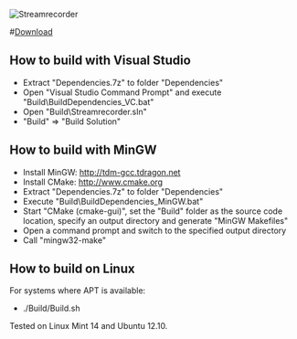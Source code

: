 ![Streamrecorder](http://home.arcor.de/grober/Streamrecorder.png)

#[Download](http://home.arcor.de/grober/Streamrecorder%200.8.zip)

How to build with Visual Studio
-------------------------------

- Extract "Dependencies.7z" to folder "Dependencies"
- Open "Visual Studio Command Prompt" and execute "Build\BuildDependencies_VC.bat"
- Open "Build\Streamrecorder.sln"
- "Build" => "Build Solution"

How to build with MinGW
-----------------------

- Install MinGW: http://tdm-gcc.tdragon.net
- Install CMake: http://www.cmake.org
- Extract "Dependencies.7z" to folder "Dependencies"
- Execute "Build\BuildDependencies_MinGW.bat"
- Start "CMake (cmake-gui)", set the "Build" folder as the source code location, specify an output directory and generate "MinGW Makefiles"
- Open a command prompt and switch to the specified output directory
- Call "mingw32-make"

How to build on Linux
---------------------

For systems where APT is available:

- ./Build/Build.sh

Tested on Linux Mint 14 and Ubuntu 12.10.
